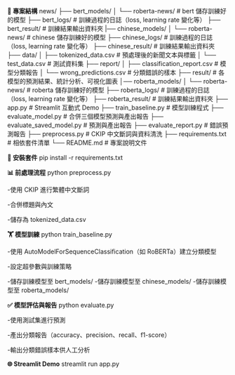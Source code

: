 **📁 專案結構**
news/
├── bert_models/
│   └── roberta-news/             # bert 儲存訓練好的模型
├── bert_logs/                        # 訓練過程的日誌（loss, learning rate 變化等）
├── bert_result/                      # 訓練結果輸出資料夾
|── chinese_models/
│   └── roberta-news/             # chinese 儲存訓練好的模型
├── chinese_logs/                        # 訓練過程的日誌（loss, learning rate 變化等）
├── chinese_result/                      # 訓練結果輸出資料夾
├── data/
│   ├── tokenized_data.csv        # 預處理後的新聞文本與標籤
│   └── test_data.csv             # 測試資料集
├── report/
│   ├── classification_report.csv # 模型分類報告
│   └── wrong_predictions.csv     # 分類錯誤的樣本
├── result/                      # 各模型的預測結果、統計分析、可視化圖表
│── roberta_models/
│   └── roberta-news/             # roberta 儲存訓練好的模型
├── roberta_logs/                        # 訓練過程的日誌（loss, learning rate 變化等）
├── roberta_result/                      # 訓練結果輸出資料夾
├── app.py                       # Streamlit 互動式 Demo
├── train_baseline.py            # 模型訓練程式
├── evaluate_model.py                  # 合併三個模型預測與產出報告
├── evaluate_saved_model.py                  # 預測與產出報告
├── evaluate_report.py                  # 錯誤預測報告
├── preprocess.py                 # CKIP 中文斷詞與資料清洗
├── requirements.txt             # 相依套件清單
└── README.md                    # 專案說明文件


**🔧 安裝套件**
pip install -r requirements.txt

**📊 前處理流程**
python preprocess.py

-使用 CKIP 進行繁體中文斷詞

-合併標題與內文

-儲存為 tokenized_data.csv

**🏋️ 模型訓練**
python train_baseline.py

-使用 AutoModelForSequenceClassification（如 RoBERTa）建立分類模型

-設定超參數與訓練策略

-儲存訓練模型至 bert_models/
-儲存訓練模型至 chinese_models/
-儲存訓練模型至 roberta_models/

**✅ 模型評估與報告**
python evaluate.py

-使用測試集進行預測

-產出分類報告（accuracy、precision、recall、f1-score）

-輸出分類錯誤樣本供人工分析

**🌐 Streamlit Demo**
streamlit run app.py
